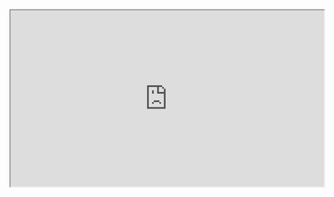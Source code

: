 <iframe width="560" height="315" src='https://dbdiagram.io/embed/641bec35296d97641d8a1f1d'> </iframe>

